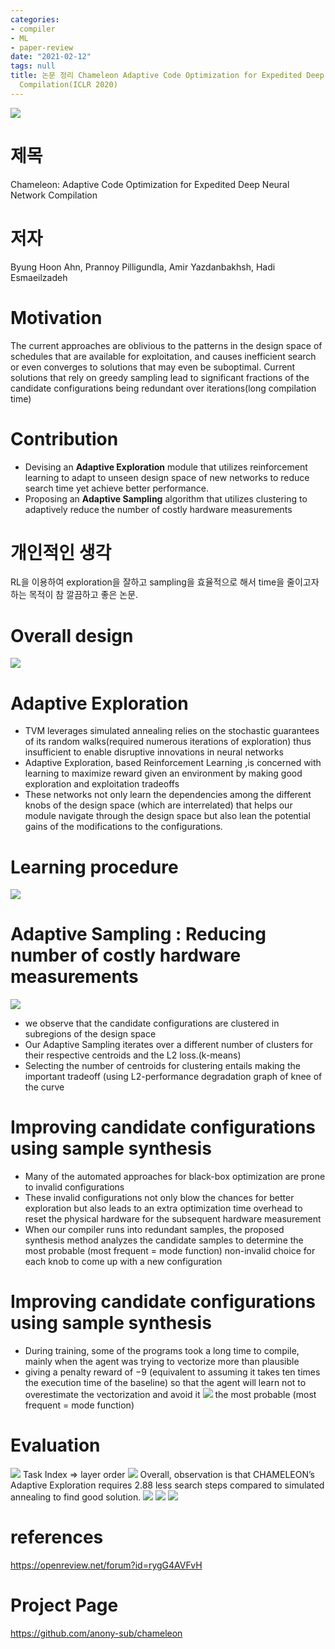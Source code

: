 ```yaml
---
categories:
- compiler
- ML
- paper-review
date: "2021-02-12"
tags: null
title: 논문 정리 Chameleon Adaptive Code Optimization for Expedited Deep Neural Network
  Compilation(ICLR 2020)
---
```

![](/assets/images/chameleon1.jpg)
# 제목
Chameleon: Adaptive Code Optimization for Expedited Deep Neural Network Compilation

# 저자
Byung Hoon Ahn, Prannoy Pilligundla, Amir Yazdanbakhsh, Hadi Esmaeilzadeh

# Motivation
The current approaches are oblivious to the patterns in the design space of schedules that are available for exploitation, and causes inefficient search or even converges to solutions that may even be suboptimal.
Current solutions that rely on greedy sampling lead to significant fractions of the candidate configurations being redundant over iterations(long compilation time)
# Contribution
- Devising an __Adaptive Exploration__ module that utilizes reinforcement learning to adapt to unseen design space of new networks to reduce search time yet achieve better performance.
- Proposing an __Adaptive Sampling__ algorithm that utilizes clustering to adaptively reduce the number of costly hardware measurements
# 개인적인 생각
RL을 이용하여 exploration을 잘하고 sampling을 효율적으로 해서 time을 줄이고자하는 목적이 참 깔끔하고 좋은 논문.
# Overall design
![](/assets/images/chameleon2.png)

# Adaptive Exploration
- TVM leverages simulated annealing relies on the stochastic guarantees of its random walks(required numerous iterations of exploration) thus insufficient to enable disruptive innovations in neural networks
- Adaptive Exploration, based Reinforcement Learning ,is concerned with learning to maximize reward given an environment by making good exploration and exploitation tradeoffs
- These networks not only learn the dependencies among the different knobs of the design space (which are interrelated) that helps our module navigate through the design space but also lean the potential gains of the modifications to the configurations.
  
# Learning procedure
![](/assets/images/chameleon3.png)

# Adaptive Sampling : Reducing number of costly hardware measurements
![](/assets/images/chameleon4.png)
- we observe that the candidate configurations are clustered in subregions of the design space
- Our Adaptive Sampling iterates over a different number of clusters for their respective centroids and the L2 loss.(k-means)
- Selecting the number of centroids for clustering entails making the important tradeoff (using L2-performance degradation graph of knee of the curve
# Improving candidate configurations using sample synthesis
- Many of the automated approaches for black-box optimization are prone to invalid configurations
- These invalid configurations not only blow the chances for better exploration but also leads to an extra optimization time overhead to reset the physical hardware for the subsequent hardware measurement
- When our compiler runs into redundant samples, the proposed synthesis method analyzes the candidate samples to determine the most probable (most frequent = mode function) non-invalid choice for each knob to come up with a new configuration
# Improving candidate configurations using sample synthesis
- During training, some of the programs took a long time to compile, mainly when the agent was trying to vectorize more than plausible
- giving a penalty reward of −9 (equivalent to assuming it takes ten times the execution time of the baseline) so that the agent will learn not to overestimate the vectorization and avoid it
![](/assets/images/chameleon5.png)
the most probable (most frequent = mode function)
# Evaluation
![](/assets/images/chameleon6.png)
Task Index => layer order
![](/assets/images/chameleon7.png)
Overall, observation is that CHAMELEON’s Adaptive Exploration requires 2.88 less search steps compared to simulated annealing to find good solution.
![](/assets/images/chameleon8.png)
![](/assets/images/chameleon9.png)
![](/assets/images/chameleon10.png)


# references
https://openreview.net/forum?id=rygG4AVFvH
# Project Page
https://github.com/anony-sub/chameleon
